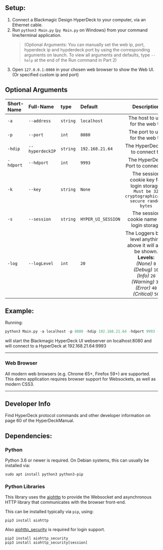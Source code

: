 ## Setup:

1. Connect a Blackmagic Design HyperDeck to your computer, via an Ethernet cable.
2. Run `python3 Main.py` (`py Main.py` on Windows) from your command line/terminal application.
   > (Optional Arguments: You can manually set the web ip, port, hyperdeck ip and hypderdeck port by using the corresponding arguments on launch. To view all arguments and defaults, type `--help` at the end of the Run command in Part 2)
3. Open `127.0.0.1:8080` in your chosen web browser to show the Web UI. (Or specified custom ip and port)

## Optional Arguments

| Short-Name | Full-Name       | type     | Default            |                                                                                               Description                                                                                               |
| :--------- | :-------------- | :------- | :----------------- | :-----------------------------------------------------------------------------------------------------------------------------------------------------------------------------------------------------: |
| `-a`       | `--address`     | `string` | `localhost`        |                                                                                     The host to use for the web UI                                                                                      |
| `-p`       | `--port`        | `int`    | `8080`             |                                                                                     The port to use for the web UI                                                                                      |
| `-hdip`    | `--hyperdeckIP` | `string` | `192.168.21.64`    |                                                                                     The HyperDeck IP to connect to                                                                                      |
| `-hdport`  | `--hdport`      | `int`    | `9993`             |                                                                                    The HyperDeck Port to connect to                                                                                     |
| `-k`       | `--key`         | `string` | `None`             |                                                      The session cookie key for login storage. `Must be 32 cryptographically secure random bytes`                                                       |
| `-s`       | `--session`     | `string` | `HYPER_UI_SESSION` |                                                                                The session cookie name for login storage                                                                                |
| `-log`     | `--logLevel`    | `int`    | `20`               | The Loggers base level anything above it will also be shown.<br />**Levels:**<br />_(None)_ `0`<br />_(Debug)_ `10`<br />_(Info)_ `20`<br />_(Warning)_ `30`<br />_(Error)_ `40`<br />_(Critical)_ `50` |

## Example:

Running:

```python
python3 Main.py -a localhost -p 8080 -hdip 192.168.21.64 -hdport 9993 -s HYPER_UI_SESSION -log 20
```

will start the Blackmagic HyperDeck UI webserver on localhost:8080 and will connect to a HyperDeck at 192.168.21.64:9993

---

### Web Browser

All modern web browsers (e.g. Chrome 65+, Firefox 59+) are supported. This demo application requires browser support for Websockets, as well as modern CSS3.

---

## Developer Info

Find HyperDeck protocol commands and other developer information on page 60 of the HyperDeckManual.

## Dependencies:

### Python

Python 3.6 or newer is required. On Debian systems, this can usually be installed via:

```
sudo apt install python3 python3-pip
```

### Python Libraries

This library uses the [aiohttp](https://github.com/aio-libs/aiohttp) to provide the Websocket and asynchronous HTTP library that communicates with the browser front-end.

This can be installed typically via `pip`, using:

```
pip3 install aiohttp
```

Also [aiohttp_security](https://github.com/aio-libs/aiohttp-security) is required for login support.

```
pip3 install aiohttp_security
pip3 install aiohttp_security[session]
```

